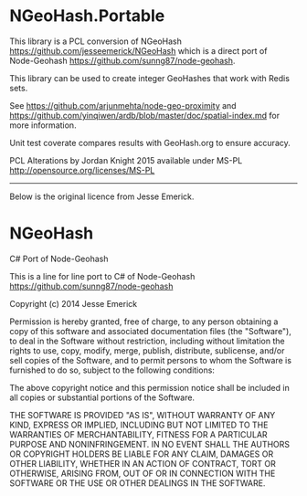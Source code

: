 NGeoHash.Portable
=================


This library is a PCL conversion of NGeoHash https://github.com/jesseemerick/NGeoHash which is a direct port of  
Node-Geohash https://github.com/sunng87/node-geohash.

This library can be used to create integer GeoHashes that work with Redis sets. 

See https://github.com/arjunmehta/node-geo-proximity and https://github.com/yinqiwen/ardb/blob/master/doc/spatial-index.md for more information. 


Unit test coverate compares results with GeoHash.org to ensure accuracy. 

PCL Alterations by Jordan Knight 2015 available under MS-PL http://opensource.org/licenses/MS-PL



--------

Below is the original licence from Jesse Emerick. 

NGeoHash
========

C# Port of Node-Geohash 

This is a line for line port to C# of Node-Geohash https://github.com/sunng87/node-geohash


Copyright (c) 2014 Jesse Emerick

Permission is hereby granted, free of charge, to any person obtaining a copy
of this software and associated documentation files (the "Software"), to deal
in the Software without restriction, including without limitation the rights
to use, copy, modify, merge, publish, distribute, sublicense, and/or sell
copies of the Software, and to permit persons to whom the Software is
furnished to do so, subject to the following conditions:

The above copyright notice and this permission notice shall be included in
all copies or substantial portions of the Software.

THE SOFTWARE IS PROVIDED "AS IS", WITHOUT WARRANTY OF ANY KIND, EXPRESS OR
IMPLIED, INCLUDING BUT NOT LIMITED TO THE WARRANTIES OF MERCHANTABILITY,
FITNESS FOR A PARTICULAR PURPOSE AND NONINFRINGEMENT. IN NO EVENT SHALL THE
AUTHORS OR COPYRIGHT HOLDERS BE LIABLE FOR ANY CLAIM, DAMAGES OR OTHER
LIABILITY, WHETHER IN AN ACTION OF CONTRACT, TORT OR OTHERWISE, ARISING FROM,
OUT OF OR IN CONNECTION WITH THE SOFTWARE OR THE USE OR OTHER DEALINGS IN
THE SOFTWARE.

